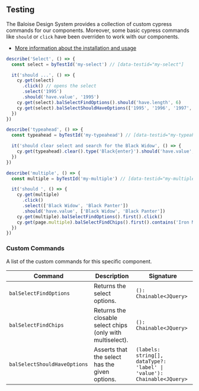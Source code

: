## Testing

The Baloise Design System provides a collection of custom cypress commands for our components. Moreover, some basic cypress commands like `should` or `click` have been overriden to work with our components.

- [More information about the installation and usage](/components/tooling/testing.html)

<!-- START: human documentation -->

```typescript
describe('Select', () => {
  const select = byTestId('my-select') // [data-testid="my-select"]

  it('should ...', () => {
    cy.get(select)
      .click() // opens the select
      .select('1995')
      .should('have.value', '1995')
    cy.get(select).balSelectFindOptions().should('have.length', 6)
    cy.get(select).balSelectShouldHaveOptions(['1995', '1996', '1997', '1998', '1999', '2000'])
  })
})

describe('typeahead', () => {
  const typeahead = byTestId('my-typeahead') // [data-testid="my-typeahead"]

  it('should clear select and search for the Black Widow', () => {
    cy.get(typeahead).clear().type('Black{enter}').should('have.value', 'Black Widow')
  })
})

describe('multiple', () => {
  const multiple = byTestId('my-multiple') // [data-testid="my-multiple"]

  it('should ', () => {
    cy.get(multiple)
      .click()
      .select(['Black Widow', 'Black Panter'])
      .should('have.value', ['Black Widow', 'Black Panter'])
    cy.get(multiple).balSelectFindOptions().first().click()
    cy.get(page.multiple).balSelectFindChips().first().contains('Iron Man').click() // clicks the chip to remove the selection
  })
})
```

<!-- END: human documentation -->

### Custom Commands

A list of the custom commands for this specific component.

| Command                      | Description                                                | Signature                                                              |
| ---------------------------- | ---------------------------------------------------------- | ---------------------------------------------------------------------- |
| `balSelectFindOptions`       | Returns the select options.                                | `(): Chainable<JQuery>`                                                |
| `balSelectFindChips`         | Returns the closable select chips (only with multiselect). | `(): Chainable<JQuery>`                                                |
| `balSelectShouldHaveOptions` | Asserts that the select has the given options.             | `(labels: string[], dataType?: 'label' \| 'value'): Chainable<JQuery>` |
